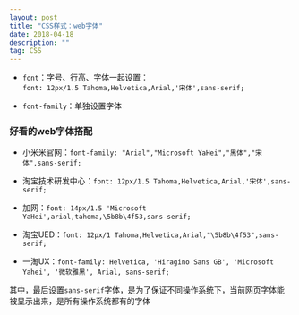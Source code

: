 ```yaml
---
layout: post
title: "CSS样式：web字体"
date: 2018-04-18
description: ""
tag: CSS
---  
```


- `font`：字号、行高、字体一起设置：<br>
`font: 12px/1.5 Tahoma,Helvetica,Arial,'宋体',sans-serif;`

- `font-family`：单独设置字体

### 好看的web字体搭配

- 小米米官网：`font-family: "Arial","Microsoft YaHei","黑体","宋体",sans-serif;`

- 淘宝技术研发中心：`font: 12px/1.5 Tahoma,Helvetica,Arial,'宋体',sans-serif;`

- 加网：`font: 14px/1.5 'Microsoft YaHei',arial,tahoma,\5b8b\4f53,sans-serif;`

- 淘宝UED：`font: 12px/1 Tahoma,Helvetica,Arial,"\5b8b\4f53",sans-serif;`

- 一淘UX：`font-family: Helvetica, 'Hiragino Sans GB', 'Microsoft Yahei', '微软雅黑', Arial, sans-serif;`

其中，最后设置`sans-serif`字体，是为了保证不同操作系统下，当前网页字体能被显示出来，是所有操作系统都有的字体